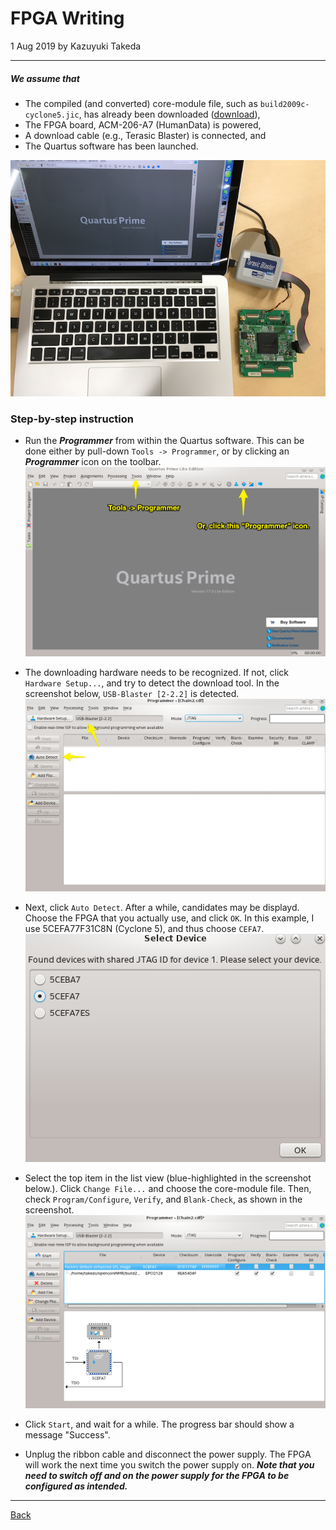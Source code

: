 # FPGA Writing
1 Aug 2019 by Kazuyuki Takeda
- - -

##### We assume that
- The compiled (and converted) core-module file, such as `build2009c-cyclone5.jic`, has already been downloaded ([download](https://github.com/opencorenmr/fpga-devel-2.0.1/blob/master/cyclone5/output_files/)),  
- The FPGA board, ACM-206-A7 (HumanData) is powered,  
- A download cable (e.g., Terasic Blaster) is connected, and  
- The Quartus software has been launched.  

![](0.png)

### Step-by-step instruction
- Run the ***Programmer*** from within the Quartus software. This can be done either by pull-down `Tools -> Programmer`, or by clicking an ***Programmer*** icon on the toolbar.
![](1.png)  

- The downloading hardware needs to be recognized. If not, click `Hardware Setup...`, and try to detect the download tool. In the screenshot below, `USB-Blaster [2-2.2]` is detected.
![](3.png)
- Next, click `Auto Detect`. After a while, candidates may be displayd. Choose the FPGA that you actually use, and click `OK`. In this example, I use 5CEFA77F31C8N (Cyclone 5), and thus choose `CEFA7`.
![](4.png)
- Select the top item in the list view (blue-highlighted in the screenshot below.). Click `Change File...` and choose the core-module file. Then, check `Program/Configure`, `Verify`, and `Blank-Check`, as shown in the screenshot.
![](6.png)
- Click `Start`, and wait for a while. The progress bar should show a message "Success".
- Unplug the ribbon cable and disconnect the power supply. The FPGA will work the next time you switch the power supply on. ***Note that you need to switch off and on the power supply for the FPGA to be configured as intended.*** 




- - -
[Back](../index.md)
